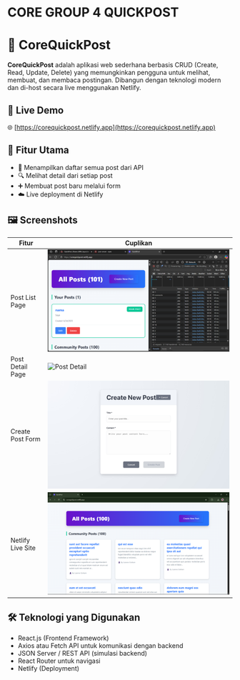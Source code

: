 # CORE GROUP 4 QUICKPOST

# 📝 CoreQuickPost

**CoreQuickPost** adalah aplikasi web sederhana berbasis CRUD (Create, Read, Update, Delete) yang memungkinkan pengguna untuk melihat, membuat, dan membaca postingan. Dibangun dengan teknologi modern dan di-host secara live menggunakan Netlify.

## 🔗 Live Demo

🌐 [https://corequickpost.netlify.app](https://corequickpost.netlify.app)

## 🚀 Fitur Utama

- 🔄 Menampilkan daftar semua post dari API
- 🔍 Melihat detail dari setiap post
- ➕ Membuat post baru melalui form
- ☁️ Live deployment di Netlify

## 🖼️ Screenshots

| Fitur | Cuplikan |
|-------|----------|
| Post List Page | ![Post List](./screenshots/01-post-list.png) |
| Post Detail Page | ![Post Detail](./screenshots/02-post-detail-page.png) |
| Create Post Form | ![Create Post](./screenshots/03-create-new-post.png) |
| Netlify Live Site | ![Netlify Live](./screenshots/04-netlify-live-site.png) |

## 🛠️ Teknologi yang Digunakan

- React.js (Frontend Framework)
- Axios atau Fetch API untuk komunikasi dengan backend
- JSON Server / REST API (simulasi backend)
- React Router untuk navigasi
- Netlify (Deployment)

